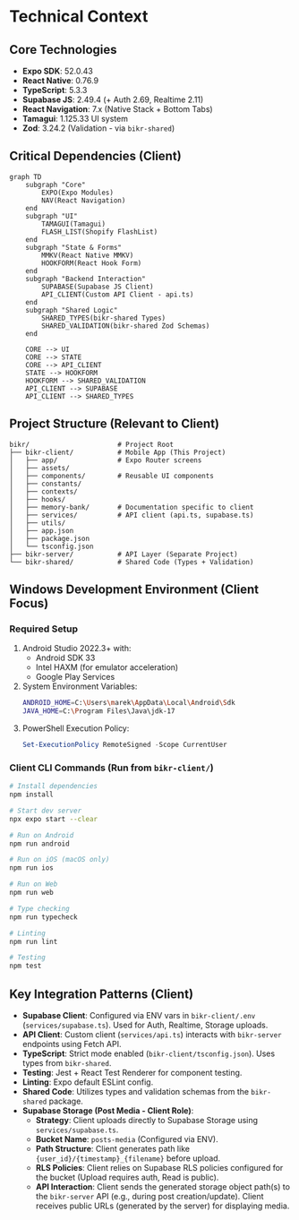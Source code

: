 # Technical Context

## Core Technologies
- **Expo SDK**: 52.0.43
- **React Native**: 0.76.9
- **TypeScript**: 5.3.3
- **Supabase JS**: 2.49.4 (+ Auth 2.69, Realtime 2.11)
- **React Navigation**: 7.x (Native Stack + Bottom Tabs)
- **Tamagui**: 1.125.33 UI system
- **Zod**: 3.24.2 (Validation - via `bikr-shared`)

## Critical Dependencies (Client)
```mermaid
graph TD
    subgraph "Core"
        EXPO(Expo Modules)
        NAV(React Navigation)
    end
    subgraph "UI"
        TAMAGUI(Tamagui)
        FLASH_LIST(Shopify FlashList)
    end
    subgraph "State & Forms"
        MMKV(React Native MMKV)
        HOOKFORM(React Hook Form)
    end
    subgraph "Backend Interaction"
        SUPABASE(Supabase JS Client)
        API_CLIENT(Custom API Client - api.ts)
    end
    subgraph "Shared Logic"
        SHARED_TYPES(bikr-shared Types)
        SHARED_VALIDATION(bikr-shared Zod Schemas)
    end

    CORE --> UI
    CORE --> STATE
    CORE --> API_CLIENT
    STATE --> HOOKFORM
    HOOKFORM --> SHARED_VALIDATION
    API_CLIENT --> SUPABASE
    API_CLIENT --> SHARED_TYPES
```

## Project Structure (Relevant to Client)
```
bikr/                      # Project Root
├── bikr-client/           # Mobile App (This Project)
│   ├── app/               # Expo Router screens
│   ├── assets/
│   ├── components/        # Reusable UI components
│   ├── constants/
│   ├── contexts/
│   ├── hooks/
│   ├── memory-bank/       # Documentation specific to client
│   ├── services/          # API client (api.ts, supabase.ts)
│   ├── utils/
│   ├── app.json
│   ├── package.json
│   └── tsconfig.json
├── bikr-server/           # API Layer (Separate Project)
└── bikr-shared/           # Shared Code (Types + Validation)
```

## Windows Development Environment (Client Focus)
### Required Setup
1. Android Studio 2022.3+ with:
   - Android SDK 33
   - Intel HAXM (for emulator acceleration)
   - Google Play Services
2. System Environment Variables:
   ```bash
   ANDROID_HOME=C:\Users\marek\AppData\Local\Android\Sdk
   JAVA_HOME=C:\Program Files\Java\jdk-17
   ```
3. PowerShell Execution Policy:
   ```powershell
   Set-ExecutionPolicy RemoteSigned -Scope CurrentUser
   ```

### Client CLI Commands (Run from `bikr-client/`)
```bash
# Install dependencies
npm install

# Start dev server
npx expo start --clear

# Run on Android
npm run android

# Run on iOS (macOS only)
npm run ios

# Run on Web
npm run web

# Type checking
npm run typecheck

# Linting
npm run lint

# Testing
npm test
```

## Key Integration Patterns (Client)
- **Supabase Client**: Configured via ENV vars in `bikr-client/.env` (`services/supabase.ts`). Used for Auth, Realtime, Storage uploads.
- **API Client**: Custom client (`services/api.ts`) interacts with `bikr-server` endpoints using Fetch API.
- **TypeScript**: Strict mode enabled (`bikr-client/tsconfig.json`). Uses types from `bikr-shared`.
- **Testing**: Jest + React Test Renderer for component testing.
- **Linting**: Expo default ESLint config.
- **Shared Code**: Utilizes types and validation schemas from the `bikr-shared` package.
- **Supabase Storage (Post Media - Client Role)**:
  - **Strategy**: Client uploads directly to Supabase Storage using `services/supabase.ts`.
  - **Bucket Name**: `posts-media` (Configured via ENV).
  - **Path Structure**: Client generates path like `{user_id}/{timestamp}_{filename}` before upload.
  - **RLS Policies**: Client relies on Supabase RLS policies configured for the bucket (Upload requires auth, Read is public).
  - **API Interaction**: Client sends the generated storage object path(s) to the `bikr-server` API (e.g., during post creation/update). Client receives public URLs (generated by the server) for displaying media.
